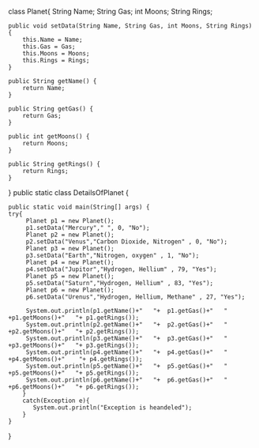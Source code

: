 class Planet{
	String Name;
	String Gas;
	int Moons;
	String Rings;
	
	public void setData(String Name, String Gas, int Moons, String Rings) {
		this.Name = Name;
		this.Gas = Gas;
		this.Moons = Moons;
		this.Rings = Rings;
	}

	public String getName() {
		return Name;
	}
	
	public String getGas() {
		return Gas;
	}
	
	public int getMoons() {
		return Moons;
	}
	
	public String getRings() {
		return Rings;
	}
}
public static class DetailsOfPlanet {

	public static void main(String[] args) {
	try{
		 Planet p1 = new Planet();
		 p1.setData("Mercury"," ", 0, "No");
		 Planet p2 = new Planet();
		 p2.setData("Venus","Carbon Dioxide, Nitrogen" , 0, "No"); 
		 Planet p3 = new Planet();
		 p3.setData("Earth","Nitrogen, oxygen" , 1, "No");
		 Planet p4 = new Planet();
		 p4.setData("Jupitor","Hydrogen, Hellium" , 79, "Yes");
		 Planet p5 = new Planet();
		 p5.setData("Saturn","Hydrogen, Hellium" , 83, "Yes");
		 Planet p6 = new Planet();
		 p6.setData("Urenus","Hydrogen, Hellium, Methane" , 27, "Yes");
		 
		 System.out.println(p1.getName()+"   "+  p1.getGas()+"   " +p1.getMoons()+"   "+ p1.getRings());
		 System.out.println(p2.getName()+"   "+  p2.getGas()+"   " +p2.getMoons()+"   "+ p2.getRings());
		 System.out.println(p3.getName()+"   "+  p3.getGas()+"   " +p3.getMoons()+"   "+ p3.getRings());
		 System.out.println(p4.getName()+"   "+  p4.getGas()+"   " +p4.getMoons()+"    "+ p4.getRings());
		 System.out.println(p5.getName()+"   "+  p5.getGas()+"   " +p5.getMoons()+"   "+ p5.getRings());
		 System.out.println(p6.getName()+"   "+  p6.getGas()+"   " +p6.getMoons()+"   "+ p6.getRings());
	    }
	    catch(Exception e){
	       System.out.println("Exception is heandeled");
	    }
	}

}

